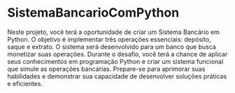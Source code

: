 # SistemaBancarioComPython

Neste projeto, você terá a oportunidade de criar um Sistema Bancário em Python. O objetivo é implementar três operações essenciais: depósito, saque e extrato. O sistema será desenvolvido para um banco que busca monetizar suas operações. Durante o desafio, você terá a chance de aplicar seus conhecimentos em programação Python e criar um sistema funcional que simule as operações bancárias. Prepare-se para aprimorar suas habilidades e demonstrar sua capacidade de desenvolver soluções práticas e eficientes.
